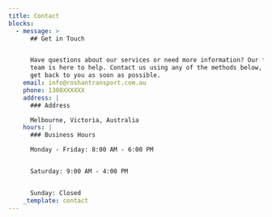 ```yaml
---
title: Contact
blocks:
  - message: >
      ## Get in Touch


      Have questions about our services or need more information? Our friendly
      team is here to help. Contact us using any of the methods below, and we'll
      get back to you as soon as possible.
    email: info@roshantransport.com.au
    phone: 1300XXXXXX
    address: |
      ### Address

      Melbourne, Victoria, Australia
    hours: |
      ### Business Hours

      Monday - Friday: 8:00 AM - 6:00 PM


      Saturday: 9:00 AM - 4:00 PM


      Sunday: Closed
    _template: contact
---
```


